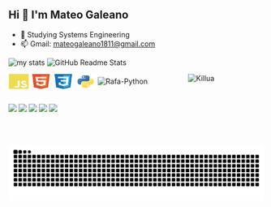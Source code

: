## Hi 👋 I'm Mateo Galeano

- 🔭 Studying Systems Engineering
- 📫 Gmail: mateogaleano1811@gmail.com

<div>
  <img alt = "my stats" src = "https://github-readme-stats.vercel.app/api?username=MateoDGaleano&theme=swift&show_icons=true"/>
  <img width = "35%" src="https://github-readme-stats.vercel.app/api/top-langs/?username=MateoDGaleano&layout=compact&langs_count=16&theme=swift" alt="GitHub Readme Stats">
</div>
    <p></p>
<div>
  <img align="center" alt="Rafa-Js" height="30" width="40" src="https://raw.githubusercontent.com/devicons/devicon/master/icons/javascript/javascript-plain.svg">
  <img align="center" alt="Rafa-HTML" height="30" width="40" src="https://raw.githubusercontent.com/devicons/devicon/master/icons/html5/html5-original.svg">
  <img align="center" alt="Rafa-CSS" height="30" width="40" src="https://raw.githubusercontent.com/devicons/devicon/master/icons/css3/css3-original.svg">
  <img align="center" alt="Rafa-Python" height="30" width="40" src="https://raw.githubusercontent.com/devicons/devicon/master/icons/python/python-original.svg">
  <img align="center" alt="Rafa-Python" height="30" width="40" src="https://cdn.jsdelivr.net/gh/devicons/devicon@latest/icons/bash/bash-original.svg" />
  <img align="right"  alt="Killua" height="140" width="150" src="https://i.pinimg.com/originals/6e/87/c2/6e87c2edb7c61921476ad9fb01f0e3a5.gif">
</div>

##
 
<div> 
  <a href="https://www.youtube.com/@MateoGaleano-f1o" target="_blank"><img src="https://img.shields.io/badge/YouTube-FF0000?style=for-the-badge&logo=youtube&logoColor=white" target="_blank"></a>
  <a href="https://www.instagram.com/mateoo_gq" target="_blank"><img src="https://img.shields.io/badge/-Instagram-%23E4405F?style=for-the-badge&logo=instagram&logoColor=white" target="_blank"></a>
  <a href = "mailto:mateogaleano1811@gmail.com"><img src="https://img.shields.io/badge/-Gmail-%23333?style=for-the-badge&logo=gmail&logoColor=white" target="_blank"></a>
  <a href="https://www.linkedin.com/in/mateo-galeano-24197b348/" target="_blank"><img src="https://img.shields.io/badge/-LinkedIn-%230077B5?style=for-the-badge&logo=linkedin&logoColor=white"     target="_blank"></a>
  <a href="https://x.com/MateoG1811" target="_blank"><img src="https://img.shields.io/badge/X-000000?style=flat&logo=x&logoColor=white" target="_blank"></a>

</div>

   ![Snake animation](https://github.com/MateoDGaleano/MateoDGaleano/blob/output/github-contribution-grid-snake.svg)
